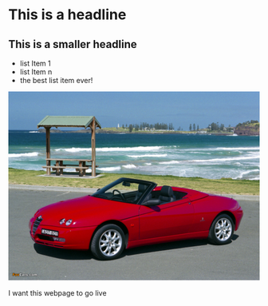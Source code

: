 # This is a headline 

## This is a smaller headline

* list Item 1
* list Item n
* the best list item ever!

![](alfa-romeo_spider_2003_pictures_6.jpg)

I want this webpage to go live
